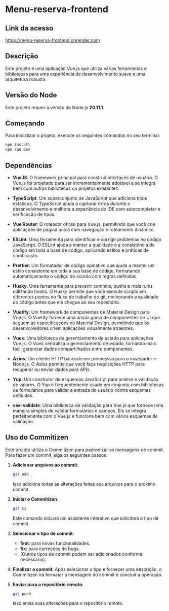 # Menu-reserva-frontend

## Link da acesso

https://menu-reserva-frontend.onrender.com

## Descrição

Este projeto é uma aplicação Vue.js que utiliza várias ferramentas e bibliotecas para uma experiência de desenvolvimento suave e uma arquitetura robusta.

## Versão do Node

Este projeto requer a versão do Node.js **20.11.1**.

## Começando

Para inicializar o projeto, execute os seguintes comandos no seu terminal:

```bash
npm install
npm run dev
```

## Dependências

- **VueJS**: O framework principal para construir interfaces de usuário. O Vue.js foi projetado para ser incrementalmente adotável e se integra bem com outras bibliotecas ou projetos existentes.

- **TypeScript**: Um superconjunto de JavaScript que adiciona tipos estáticos. O TypeScript ajuda a capturar erros durante o desenvolvimento e melhora a experiência do IDE com autocompletar e verificação de tipos.

- **Vue Router**: O roteador oficial para Vue.js, permitindo que você crie aplicações de página única com navegação e roteamento dinâmico.

- **ESLint**: Uma ferramenta para identificar e corrigir problemas no código JavaScript. O ESLint ajuda a manter a qualidade e a consistência do código em toda a base de código, aplicando estilos e práticas de codificação.

- **Prettier**: Um formatador de código opinativo que ajuda a manter um estilo consistente em toda a sua base de código, formatando automaticamente o código de acordo com regras definidas.

- **Husky**: Uma ferramenta para prevenir commits, pushs e mais ruins utilizando hooks. O Husky permite que você execute scripts em diferentes pontos no fluxo de trabalho do git, melhorando a qualidade do código antes que ele chegue ao seu repositório.

- **Vuetify**: Um framework de componentes de Material Design para Vue.js. O Vuetify fornece uma ampla gama de componentes de UI que seguem as especificações de Material Design, permitindo que os desenvolvedores criem aplicações visualmente atraentes.

- **Vuex**: Uma biblioteca de gerenciamento de estado para aplicações Vue.js. O Vuex centraliza o gerenciamento de estado, tornando mais fácil gerenciar dados compartilhados entre componentes.

- **Axios**: Um cliente HTTP baseado em promessas para o navegador e Node.js. O Axios permite que você faça requisições HTTP para recuperar ou enviar dados para APIs.

- **Yup**: Um construtor de esquemas JavaScript para análise e validação de valores. O Yup é frequentemente usado em conjunto com bibliotecas de formulários para validar a entrada do usuário contra esquemas definidos.

- **vee-validate**: Uma biblioteca de validação para Vue.js que fornece uma maneira simples de validar formulários e campos. Ela se integra perfeitamente com o Vue.js e funciona bem com vários esquemas de validação.

## Uso do Commitizen

Este projeto utiliza o Commitizen para padronizar as mensagens de commit. Para fazer um commit, siga os seguintes passos:

1. **Adicionar arquivos ao commit**:

   ```bash
   git add .
   ```

   Isso adiciona todas as alterações feitas aos arquivos para o próximo commit.

2. **Iniciar o Commitizen**:

   ```bash
   git cz
   ```

   Este comando iniciará um assistente interativo que solicitará o tipo de commit.

3. **Selecionar o tipo de commit**:

   - **feat**: para novas funcionalidades.
   - **fix**: para correções de bugs.
   - (Outros tipos de commit podem ser adicionados conforme necessário).

4. **Finalizar o commit**: Após selecionar o tipo e fornecer uma descrição, o Commitizen irá formatar a mensagem do commit e concluir a operação.

5. **Enviar para o repositório remoto**:
   ```bash
   git push
   ```
   Isso envia suas alterações para o repositório remoto.
